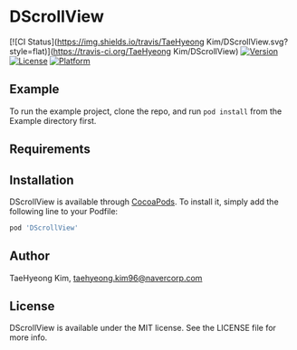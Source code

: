 # DScrollView

[![CI Status](https://img.shields.io/travis/TaeHyeong Kim/DScrollView.svg?style=flat)](https://travis-ci.org/TaeHyeong Kim/DScrollView)
[![Version](https://img.shields.io/cocoapods/v/DScrollView.svg?style=flat)](https://cocoapods.org/pods/DScrollView)
[![License](https://img.shields.io/cocoapods/l/DScrollView.svg?style=flat)](https://cocoapods.org/pods/DScrollView)
[![Platform](https://img.shields.io/cocoapods/p/DScrollView.svg?style=flat)](https://cocoapods.org/pods/DScrollView)

## Example

To run the example project, clone the repo, and run `pod install` from the Example directory first.

## Requirements

## Installation

DScrollView is available through [CocoaPods](https://cocoapods.org). To install
it, simply add the following line to your Podfile:

```ruby
pod 'DScrollView'
```

## Author

TaeHyeong Kim, taehyeong.kim96@navercorp.com

## License

DScrollView is available under the MIT license. See the LICENSE file for more info.
